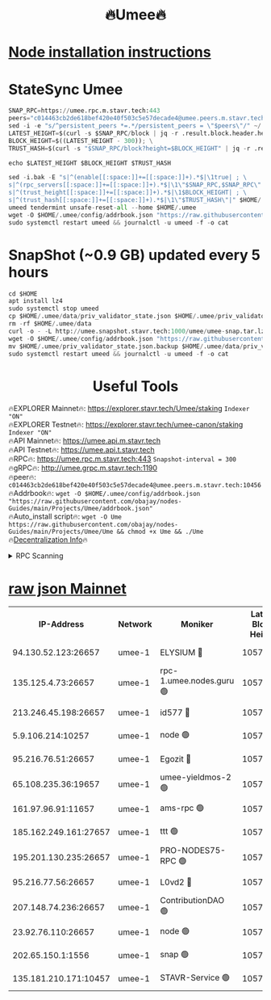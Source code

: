 <h1 align="center"> 🔥Umee🔥</h1>


[Node installation instructions](https://github.com/obajay/nodes-Guides/tree/main/Projects/Umee)
=
# StateSync Umee
```python
SNAP_RPC=https://umee.rpc.m.stavr.tech:443
peers="c014463cb2de618bef420e40f503c5e57decade4@umee.peers.m.stavr.tech:10456"
sed -i -e "s/^persistent_peers *=.*/persistent_peers = \"$peers\"/" ~/.umee/config/config.toml
LATEST_HEIGHT=$(curl -s $SNAP_RPC/block | jq -r .result.block.header.height); \
BLOCK_HEIGHT=$((LATEST_HEIGHT - 300)); \
TRUST_HASH=$(curl -s "$SNAP_RPC/block?height=$BLOCK_HEIGHT" | jq -r .result.block_id.hash)

echo $LATEST_HEIGHT $BLOCK_HEIGHT $TRUST_HASH

sed -i.bak -E "s|^(enable[[:space:]]+=[[:space:]]+).*$|\1true| ; \
s|^(rpc_servers[[:space:]]+=[[:space:]]+).*$|\1\"$SNAP_RPC,$SNAP_RPC\"| ; \
s|^(trust_height[[:space:]]+=[[:space:]]+).*$|\1$BLOCK_HEIGHT| ; \
s|^(trust_hash[[:space:]]+=[[:space:]]+).*$|\1\"$TRUST_HASH\"|" $HOME/.umee/config/config.toml
umeed tendermint unsafe-reset-all --home $HOME/.umee
wget -O $HOME/.umee/config/addrbook.json "https://raw.githubusercontent.com/obajay/nodes-Guides/main/Projects/Umee/addrbook.json"
sudo systemctl restart umeed && journalctl -u umeed -f -o cat
```
# SnapShot (~0.9 GB) updated every 5 hours
```python
cd $HOME
apt install lz4
sudo systemctl stop umeed
cp $HOME/.umee/data/priv_validator_state.json $HOME/.umee/priv_validator_state.json.backup
rm -rf $HOME/.umee/data
curl -o - -L http://umee.snapshot.stavr.tech:1000/umee/umee-snap.tar.lz4 | lz4 -c -d - | tar -x -C $HOME/.umee --strip-components 2
wget -O $HOME/.umee/config/addrbook.json "https://raw.githubusercontent.com/obajay/nodes-Guides/main/Projects/Umee/addrbook.json"
mv $HOME/.umee/priv_validator_state.json.backup $HOME/.umee/data/priv_validator_state.json
sudo systemctl restart umeed && journalctl -u umeed -f -o cat
```
 <h1 align="center"> Useful Tools</h1>

🔥EXPLORER Mainnet🔥:      https://explorer.stavr.tech/Umee/staking             `Indexer "ON"` \
🔥EXPLORER Testnet🔥:        https://explorer.stavr.tech/umee-canon/staking      `Indexer "ON"` \
🔥API Mainnet🔥:                   https://umee.api.m.stavr.tech \
🔥API Testnet🔥:                     https://umee.api.t.stavr.tech \
🔥RPC🔥:                           https://umee.rpc.m.stavr.tech:443                     `Snapshot-interval = 300` \
🔥gRPC🔥:                              http://umee.grpc.m.stavr.tech:1190 \
🔥peer🔥:                     `c014463cb2de618bef420e40f503c5e57decade4@umee.peers.m.stavr.tech:10456` \
🔥Addrbook🔥:    ```wget -O $HOME/.umee/config/addrbook.json "https://raw.githubusercontent.com/obajay/nodes-Guides/main/Projects/Umee/addrbook.json"``` \
🔥Auto_install script🔥: ```wget -O Ume https://raw.githubusercontent.com/obajay/nodes-Guides/main/Projects/Umee/Ume && chmod +x Ume && ./Ume``` \
🔥[Decentralization Info](https://github.com/obajay/StateSync-snapshots/tree/main/Projects/Umee/Decentralization)🔥

<details>
<summary>RPC Scanning</summary>

<h2 align="center"> We scan nodes in real time every 4 hours. And we provide the final result of RPC endpoints.
We cannot influence the operation of these nodes in any way. </h2>


```python
If Voting Power is higher than 0 --> then the Node is a validator of the network and may be subject to attack and be a potential threat to the chain.
```
```python
We marked such validators with a red symbol
```

</details>

[raw json Mainnet](https://rpc-check.umeem.stavr.tech/umeem/rpc-umeem-result.json)
=



<table><tr><th>IP-Address</th><th>Network</th><th>Moniker</th><th>Latest Block Height</th><th>Earliest Block Height</th><th>Catching Up</th><th>Tx Index</th><th>Voting Power</th><th>Scan Time</th></tr><tr><td>94.130.52.123:26657</td><td>umee-1</td><td>ELYSIUM 🔴</td><td>10577648</td><td>3216011</td><td>False</td><td>on</td><td>23099227</td><td>2024-02-13T16:53:19.868261960UTC</td></tr><tr><td>135.125.4.73:26657</td><td>umee-1</td><td>rpc-1.umee.nodes.guru 🟢</td><td>10577648</td><td>5167386</td><td>False</td><td>on</td><td>0</td><td>2024-02-13T16:53:20.134823355UTC</td></tr><tr><td>213.246.45.198:26657</td><td>umee-1</td><td>id577 🔴</td><td>10577635</td><td>7100001</td><td>False</td><td>on</td><td>35104889</td><td>2024-02-13T16:52:05.829616555UTC</td></tr><tr><td>5.9.106.214:10257</td><td>umee-1</td><td>node 🟢</td><td>10577643</td><td>7942001</td><td>False</td><td>on</td><td>0</td><td>2024-02-13T16:52:54.776668363UTC</td></tr><tr><td>95.216.76.51:26657</td><td>umee-1</td><td>Egozit 🔴</td><td>10577648</td><td>8262001</td><td>False</td><td>off</td><td>38506235</td><td>2024-02-13T16:53:19.579143245UTC</td></tr><tr><td>65.108.235.36:19657</td><td>umee-1</td><td>umee-yieldmos-2 🟢</td><td>10577629</td><td>9575548</td><td>False</td><td>on</td><td>0</td><td>2024-02-13T16:51:28.518067507UTC</td></tr><tr><td>161.97.96.91:11657</td><td>umee-1</td><td>ams-rpc 🟢</td><td>10577651</td><td>10352001</td><td>False</td><td>on</td><td>0</td><td>2024-02-13T16:53:38.514677950UTC</td></tr><tr><td>185.162.249.161:27657</td><td>umee-1</td><td>ttt 🟢</td><td>10577642</td><td>10381617</td><td>False</td><td>on</td><td>0</td><td>2024-02-13T16:52:45.142826145UTC</td></tr><tr><td>195.201.130.235:26657</td><td>umee-1</td><td>PRO-NODES75-RPC 🟢</td><td>10577643</td><td>10477643</td><td>False</td><td>on</td><td>0</td><td>2024-02-13T16:52:51.561762743UTC</td></tr><tr><td>95.216.77.56:26657</td><td>umee-1</td><td>L0vd2 🔴</td><td>10577651</td><td>10477651</td><td>False</td><td>off</td><td>38413136</td><td>2024-02-13T16:53:38.195245495UTC</td></tr><tr><td>207.148.74.236:26657</td><td>umee-1</td><td>ContributionDAO 🟢</td><td>10577649</td><td>10484838</td><td>False</td><td>off</td><td>0</td><td>2024-02-13T16:53:27.207569616UTC</td></tr><tr><td>23.92.76.110:26657</td><td>umee-1</td><td>node 🟢</td><td>10577655</td><td>10526001</td><td>False</td><td>on</td><td>0</td><td>2024-02-13T16:54:01.831297429UTC</td></tr><tr><td>202.65.150.1:1556</td><td>umee-1</td><td>snap 🟢</td><td>10577643</td><td>10574635</td><td>False</td><td>on</td><td>0</td><td>2024-02-13T16:52:52.493787817UTC</td></tr><tr><td>135.181.210.171:10457</td><td>umee-1</td><td>STAVR-Service 🟢</td><td>10577649</td><td>10575629</td><td>False</td><td>on</td><td>0</td><td>2024-02-13T16:53:27.572671628UTC</td></tr></table>
